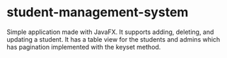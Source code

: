 # student-management-system

Simple application made with JavaFX. It supports adding, deleting, and updating a student. It has a table view for the students and admins which has pagination implemented with the keyset method.